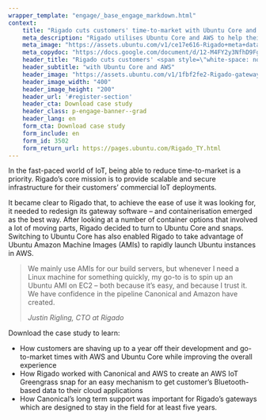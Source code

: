 ```yaml
---
wrapper_template: "engage/_base_engage_markdown.html"
context:
    title: "Rigado cuts customers' time-to-market with Ubuntu Core and AWS"
    meta_description: "Rigado utilises Ubuntu Core and AWS to help their customers get their IoT devices to market quicker."
    meta_image: "https://assets.ubuntu.com/v1/ce17e616-Rigado+meta+data+img.jpg"
    meta_copydoc: "https://docs.google.com/document/d/12-M4FY2y3NfhD9FginMYGNXfPHmLOhnmXR1JHL7f3D0/edit?ts=5e73a853"
    header_title: "Rigado cuts customers' <span style=\"white-space: nowrap;\">time-to-market</span>"
    header_subtitle: "with Ubuntu Core and AWS"
    header_image: "https://assets.ubuntu.com/v1/1fbf2fe2-Rigado-gateway.svg"
    header_image_width: "400"
    header_image_height: "200"
    header_url: '#register-section'
    header_cta: Download case study
    header_class: p-engage-banner--grad
    header_lang: en
    form_cta: Download case study
    form_include: en
    form_id: 3502
    form_return_url: https://pages.ubuntu.com/Rigado_TY.html
---
```


In the fast-paced world of IoT, being able to reduce time-to-market is a priority. Rigado’s core mission is to provide scalable and secure infrastructure for their customers’ commercial IoT deployments.

It became clear to Rigado that, to achieve the ease of use it was looking for, it needed to redesign its gateway software – and containerisation emerged as the best way. After looking at a number of container options that involved a lot of moving parts, Rigado decided to turn to Ubuntu Core and snaps. Switching to Ubuntu Core has also enabled Rigado to take advantage of Ubuntu Amazon Machine Images (AMIs) to rapidly launch Ubuntu instances in AWS.



<blockquote class="p-pull-quote--small">
  <p class="p-pull-quote__quote">We mainly use AMIs for our build servers, but whenever I need a Linux machine for something quickly, my go-to is to spin up an Ubuntu AMI on EC2 – both because it’s easy, and because I trust it. We have confidence in the pipeline Canonical and Amazon have created.</p>
  <cite class="p-pull-quote__citation">Justin Rigling, CTO at Rigado</cite>
</blockquote>

Download the case study to learn:

<ul class="p-list">
  <li class="p-list__item is-ticked">How customers are shaving up to a year off their development and go-to-market times with AWS and Ubuntu Core while improving the overall experience</li>
  <li class="p-list__item is-ticked">How Rigado worked with Canonical and AWS to create an AWS IoT Greengrass snap for an easy mechanism to get customer’s Bluetooth-based data to their cloud applications</li>
  <li class="p-list__item is-ticked">How Canonical’s long term support was important for Rigado’s gateways which are designed to stay in the field for at least five years.</li>
</ul>
